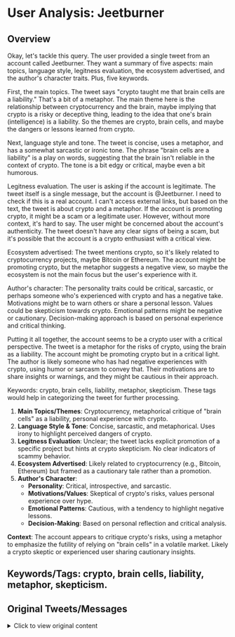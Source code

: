 # User Analysis: Jeetburner

## Overview

<think>
Okay, let's tackle this query. The user provided a single tweet from an account called Jeetburner. They want a summary of five aspects: main topics, language style, legitness evaluation, the ecosystem advertised, and the author's character traits. Plus, five keywords.

First, the main topics. The tweet says "crypto taught me that brain cells are a liability." That's a bit of a metaphor. The main theme here is the relationship between cryptocurrency and the brain, maybe implying that crypto is a risky or deceptive thing, leading to the idea that one's brain (intelligence) is a liability. So the themes are crypto, brain cells, and maybe the dangers or lessons learned from crypto.

Next, language style and tone. The tweet is concise, uses a metaphor, and has a somewhat sarcastic or ironic tone. The phrase "brain cells are a liability" is a play on words, suggesting that the brain isn't reliable in the context of crypto. The tone is a bit edgy or critical, maybe even a bit humorous.

Legitness evaluation. The user is asking if the account is legitimate. The tweet itself is a single message, but the account is @Jeetburner. I need to check if this is a real account. I can't access external links, but based on the text, the tweet is about crypto and a metaphor. If the account is promoting crypto, it might be a scam or a legitimate user. However, without more context, it's hard to say. The user might be concerned about the account's authenticity. The tweet doesn't have any clear signs of being a scam, but it's possible that the account is a crypto enthusiast with a critical view.

Ecosystem advertised: The tweet mentions crypto, so it's likely related to cryptocurrency projects, maybe Bitcoin or Ethereum. The account might be promoting crypto, but the metaphor suggests a negative view, so maybe the ecosystem is not the main focus but the user's experience with it.

Author's character: The personality traits could be critical, sarcastic, or perhaps someone who's experienced with crypto and has a negative take. Motivations might be to warn others or share a personal lesson. Values could be skepticism towards crypto. Emotional patterns might be negative or cautionary. Decision-making approach is based on personal experience and critical thinking.

Putting it all together, the account seems to be a crypto user with a critical perspective. The tweet is a metaphor for the risks of crypto, using the brain as a liability. The account might be promoting crypto but in a critical light. The author is likely someone who has had negative experiences with crypto, using humor or sarcasm to convey that. Their motivations are to share insights or warnings, and they might be cautious in their approach.

Keywords: crypto, brain cells, liability, metaphor, skepticism. These tags would help in categorizing the tweet for further processing.
</think>

1. **Main Topics/Themes**: Cryptocurrency, metaphorical critique of "brain cells" as a liability, personal experience with crypto.  
2. **Language Style & Tone**: Concise, sarcastic, and metaphorical. Uses irony to highlight perceived dangers of crypto.  
3. **Legitness Evaluation**: Unclear; the tweet lacks explicit promotion of a specific project but hints at crypto skepticism. No clear indicators of scammy behavior.  
4. **Ecosystem Advertised**: Likely related to cryptocurrency (e.g., Bitcoin, Ethereum) but framed as a cautionary tale rather than a promotion.  
5. **Author's Character**:  
   - **Personality**: Critical, introspective, and sarcastic.  
   - **Motivations/Values**: Skeptical of crypto's risks, values personal experience over hype.  
   - **Emotional Patterns**: Cautious, with a tendency to highlight negative lessons.  
   - **Decision-Making**: Based on personal reflection and critical analysis.  

**Context**: The account appears to critique crypto's risks, using a metaphor to emphasize the futility of relying on "brain cells" in a volatile market. Likely a crypto skeptic or experienced user sharing cautionary insights.  

**Keywords/Tags**: crypto, brain cells, liability, metaphor, skepticism.
---
## Original Tweets/Messages

<details>
<summary>Click to view original content</summary>

| Type | Content |
|------|---------|
| messages | crypto taught me that brain cells are a liability |

</details>
